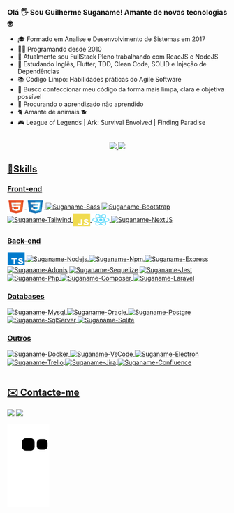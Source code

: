 ### Olá 🖐️ Sou Guilherme Suganame! Amante de novas tecnologias 🤓 

- 🎓 Formado em Analise e Desenvolvimento de Sistemas em 2017
- 👨‍💻 Programando desde 2010
- 🔭 Atualmente sou FullStack Pleno trabalhando com ReacJS e NodeJS
- 🌱 Estudando Inglês, Flutter, TDD, Clean Code, SOLID e Injeção de Dependências
- 📚 Codigo Limpo: Habilidades práticas do Agile Software
- 🔨 Busco confeccionar meu código da forma mais limpa, clara e objetiva possível
- 🧐 Procurando o aprendizado não aprendido
- 🐈 Amante de animais 🐕
- 🎮 League of Legends | Ark: Survival Envolved | Finding Paradise

<br>

<div align="center">
  <a href="https://github.com/suganame">
  <img height="180em" src="https://github-readme-stats.vercel.app/api?username=suganame&show_icons=true&theme=blueberry&include_all_commits=true&count_private=true"/>
  <img height="180em" src="https://github-readme-stats.vercel.app/api/top-langs/?username=suganame&layout=compact&langs_count=7&theme=blueberry "/>
</div>
  
## 💪Skills
  ### Front-end
  <img align="center" alt="Suganame-HTML" title="HTML 5" height="30" width="40" src="https://raw.githubusercontent.com/devicons/devicon/master/icons/html5/html5-original.svg">
  <img align="center" alt="Suganame-CSS" title="CSS 3" height="30" width="40" src="https://raw.githubusercontent.com/devicons/devicon/master/icons/css3/css3-original.svg">
  <img align="center" alt="Suganame-Sass" title="Sass" height="30" width="40" src="https://cdn.jsdelivr.net/gh/devicons/devicon/icons/sass/sass-original.svg">
  <img align="center" alt="Suganame-Bootstrap" title="Bootstrap" height="30" width="40" src="https://cdn.jsdelivr.net/gh/devicons/devicon/icons/bootstrap/bootstrap-original.svg">
  <img align="center" alt="Suganame-Tailwind" title="Tailwind" height="30" width="40" src="https://cdn.jsdelivr.net/gh/devicons/devicon/icons/tailwindcss/tailwindcss-plain.svg">    
  <img align="center" alt="Suganame-Js" title="Javascript" height="30" width="40" src="https://raw.githubusercontent.com/devicons/devicon/master/icons/javascript/javascript-plain.svg">
  <img align="center" alt="Suganame-React" title="ReactJS" height="30" width="40" src="https://raw.githubusercontent.com/devicons/devicon/master/icons/react/react-original.svg">
  <img align="center" alt="Suganame-NextJS" title="NextJS" height="30" width="40" src="https://cdn.jsdelivr.net/gh/devicons/devicon/icons/nextjs/nextjs-line.svg">
    
  ### Back-end    
  <img align="center" alt="Suganame-Ts" title="Typescript" height="30" width="40" src="https://raw.githubusercontent.com/devicons/devicon/master/icons/typescript/typescript-plain.svg">
  <img align="center" alt="Suganame-Nodejs" title="NodeJS" height="30" width="40" src="https://cdn.jsdelivr.net/gh/devicons/devicon/icons/nodejs/nodejs-original.svg">
  <img align="center" alt="Suganame-Npm" title="Npm" height="30" width="40" src="https://cdn.jsdelivr.net/gh/devicons/devicon/icons/npm/npm-original-wordmark.svg">
  <img align="center" alt="Suganame-Express" title="Express" height="30" width="40" src="https://cdn.jsdelivr.net/gh/devicons/devicon/icons/express/express-original.svg">
  <img align="center" alt="Suganame-Adonis" title="AdonisJS" height="30" width="40" src="https://cdn.jsdelivr.net/gh/devicons/devicon/icons/adonisjs/adonisjs-original.svg">  
  <img align="center" alt="Suganame-Sequelize" title="Sequelize" height="30" width="40" src="https://cdn.jsdelivr.net/gh/devicons/devicon/icons/sequelize/sequelize-plain.svg">    
  <img align="center" alt="Suganame-Jest" title="Jest" height="30" width="40" src="https://cdn.jsdelivr.net/gh/devicons/devicon/icons/jest/jest-plain.svg">      
  <img align="center" alt="Suganame-Php" title="PHP" height="30" width="40" src="https://cdn.jsdelivr.net/gh/devicons/devicon/icons/php/php-plain.svg">
  <img align="center" alt="Suganame-Composer" title="Composer" height="30" width="40" src="https://cdn.jsdelivr.net/gh/devicons/devicon/icons/composer/composer-original.svg">
  <img align="center" alt="Suganame-Laravel" title="Laravel" height="30" width="40" src="https://cdn.jsdelivr.net/gh/devicons/devicon/icons/laravel/laravel-plain.svg">
  
    
  ### Databases
      
  <img align="center" alt="Suganame-Mysql" title="Mysql" height="30" width="40" src="https://cdn.jsdelivr.net/gh/devicons/devicon/icons/mysql/mysql-original.svg">
  <img align="center" alt="Suganame-Oracle" title="Oracle" height="30" width="40" src="https://cdn.jsdelivr.net/gh/devicons/devicon/icons/oracle/oracle-original.svg">
  <img align="center" alt="Suganame-Postgre" title="PostgreSQL" height="30" width="40" src="https://cdn.jsdelivr.net/gh/devicons/devicon/icons/postgresql/postgresql-original.svg">
  <img align="center" alt="Suganame-SqlServer" title="SqlServer" height="30" width="40" src="https://cdn.jsdelivr.net/gh/devicons/devicon/icons/microsoftsqlserver/microsoftsqlserver-plain.svg">
  <img align="center" alt="Suganame-Sqlite" title="Sqlite" height="30" width="40" src="https://cdn.jsdelivr.net/gh/devicons/devicon/icons/sqlite/sqlite-original.svg">
  
  ### Outros
  <img align="center" alt="Suganame-Docker" title="Docker" height="30" width="40" src="https://cdn.jsdelivr.net/gh/devicons/devicon/icons/docker/docker-original.svg"> 
  <img align="center" alt="Suganame-VsCode" title="Visual Studio Code" height="30" width="40" src="https://cdn.jsdelivr.net/gh/devicons/devicon/icons/vscode/vscode-original.svg">
  <img align="center" alt="Suganame-Electron" title="Electron" height="30" width="40" src="https://cdn.jsdelivr.net/gh/devicons/devicon/icons/electron/electron-original.svg">
  <img align="center" alt="Suganame-Trello" title="Trello" height="30" width="40" src="https://cdn.jsdelivr.net/gh/devicons/devicon/icons/trello/trello-plain.svg">
  <img align="center" alt="Suganame-Jira" title="Jira" height="30" width="40" src="https://cdn.jsdelivr.net/gh/devicons/devicon/icons/jira/jira-original.svg">
  <img align="center" alt="Suganame-Confluence" title="Confluence" height="30" width="40" src="https://cdn.jsdelivr.net/gh/devicons/devicon/icons/confluence/confluence-original.svg">
  
  <br>
  <br>
  
  ## ✉️ Contacte-me
  
 <div> 
   <a href="https://www.linkedin.com/in/guisuganame"><img src="https://img.shields.io/badge/-LinkedIn-%230077B5?style=for-the-badge&logo=linkedin&logoColor=white" target="_blank"></a>
  <a href = "mailto:gsuganame@gmail.com"><img src="https://img.shields.io/badge/Gmail-D14836?style=for-the-badge&logo=gmail&logoColor=white" target="_blank"></a>
   
   ![Snake animation](https://github.com/suganame/suganame/blob/output/github-contribution-grid-snake.svg)
  
